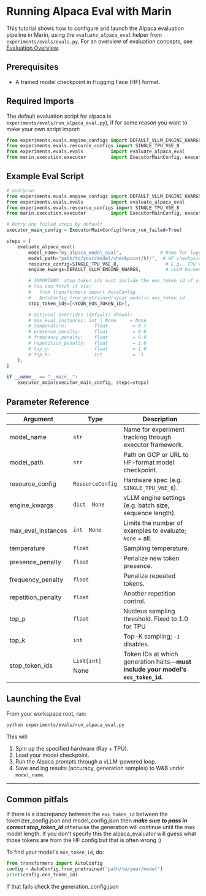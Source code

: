 # Running Alpaca Eval with Marin

This tutorial shows how to configure and launch the Alpaca evaluation pipeline in Marin, using the `evaluate_alpaca_eval` helper from `experiments/evals/evals.py`. For an overview of evaluation concepts, see [Evaluation Overview](../explanations/evaluation.md).

## Prerequisites

- A trained model checkpoint in Hugging Face (HF) format.

## Required Imports

The default evaluation script for alpaca is `experiments/evals/run_alpaca_eval.py`), if for some reason you want to make your own script import:

```python
from experiments.evals.engine_configs import DEFAULT_VLLM_ENGINE_KWARGS
from experiments.evals.resource_configs import SINGLE_TPU_V6E_8
from experiments.evals.evals          import evaluate_alpaca_eval
from marin.execution.executor         import ExecutorMainConfig, executor_main
```

## Example Eval Script

```python
# nodryrun
from experiments.evals.engine_configs import DEFAULT_VLLM_ENGINE_KWARGS
from experiments.evals.evals          import evaluate_alpaca_eval
from experiments.evals.resource_configs import SINGLE_TPU_V6E_8
from marin.execution.executor         import ExecutorMainConfig, executor_main

# Retry any failed steps by default
executor_main_config = ExecutorMainConfig(force_run_failed=True)

steps = [
    evaluate_alpaca_eval(
        model_name="my_alpaca_model_eval",              # Name for logging / W&B
        model_path="path/to/your/model/checkpoint/hf/",  # HF checkpoint directory
        resource_config=SINGLE_TPU_V6E_8,                 # E.g., TPU v6e-8; choose GPU/TPU config
        engine_kwargs=DEFAULT_VLLM_ENGINE_KWARGS,         # vLLM backend parameters

        # IMPORTANT: stop_token_ids must include the eos_token_id of your HF model.
        # You can fetch it via:
        #   from transformers import AutoConfig
        #   AutoConfig.from_pretrained(<your_model>).eos_token_id
        stop_token_ids=[<YOUR_EOS_TOKEN_ID>],

        # Optional overrides (defaults shown):
        # max_eval_instances: int | None     = None
        # temperature:          float         = 0.7
        # presence_penalty:     float         = 0.0
        # frequency_penalty:    float         = 0.0
        # repetition_penalty:   float         = 1.0
        # top_p:                float         = 1.0
        # top_k:                int           = -1
    ),
]

if __name__ == "__main__":
    executor_main(executor_main_config, steps=steps)
```


## Parameter Reference

| Argument             | Type                 | Description |
|----------------------|----------------------|-------------|
| model_name           | `str`                | Name for experiment tracking through executor framework. |
| model_path           | `str`                | Path on GCP or URL to HF-format model checkpoint. |
| resource_config      | `ResourceConfig`     | Hardware spec (e.g. `SINGLE_TPU_V6E_8`). |
| engine_kwargs        | `dict  None`   | vLLM engine settings (e.g. batch size, sequence length). |
| max_eval_instances   | `int  None`    | Limits the number of examples to evaluate; `None` = all. |
| temperature          | `float`              | Sampling temperature. |
| presence_penalty     | `float`              | Penalize new token presence. |
| frequency_penalty    | `float`              | Penalize repeated tokens. |
| repetition_penalty   | `float`              | Another repetition control. |
| top_p                | `float`              | Nucleus sampling threshold. Fixed to 1.0 for TPU |
| top_k                | `int`                | Top-K sampling; `-1` disables. |
| stop_token_ids       | `List[int]`  None | Token IDs at which generation halts—**must include your model's `eos_token_id`.** |

## Launching the Eval

From your workspace root, run:

```bash
python experiments/evals/run_alpaca_eval.py
```

This will:
1. Spin up the specified hardware (Ray + TPU).
2. Load your model checkpoint.
3. Run the Alpaca prompts through a vLLM-powered loop.
4. Save and log results (accuracy, generation samples) to W&B under `model_name`.

---

## Common pitfals

If there is a discrepancy between the `eos_token_id` between the tokenizer_config.json and model_config.json then
***make sure to pass in correct stop_token_id*** otherwise the generation will continue until the max model length.
If you don't specify this the alpaca_evaluator will guess what those tokens are from the HF config but that is often wrong :)

 To find your model's `eos_token_id`, do:
```python
from transformers import AutoConfig
config = AutoConfig.from_pretrained("path/to/your/model")
print(config.eos_token_id)
```

If that fails check the generation_config.json
